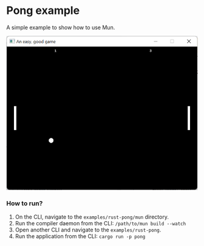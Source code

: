 # Pong example

A simple example to show how to use Mun.

![](screenshot.png)

### How to run?

1. On the CLI, navigate to the `examples/rust-pong/mun` directory.
2. Run the compiler daemon from the CLI: `/path/to/mun build --watch`
3. Open another CLI and navigate to the `examples/rust-pong`.
4. Run the application from the CLI: `cargo run -p pong`
